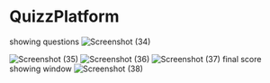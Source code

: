 # QuizzPlatform
showing questions
![Screenshot (34)](https://github.com/gouravnandhu/QuizzPlatform/assets/126135655/b41b1b61-ea39-44fc-aa4a-57c3eaecafa5)

![Screenshot (35)](https://github.com/gouravnandhu/QuizzPlatform/assets/126135655/c4096588-36ff-4fd1-9364-eb9093c29539)
![Screenshot (36)](https://github.com/gouravnandhu/QuizzPlatform/assets/126135655/f83a2db0-cb4a-4a3d-8018-31e7705877f9)
![Screenshot (37)](https://github.com/gouravnandhu/QuizzPlatform/assets/126135655/b8d1cc1e-b60d-4e82-8b38-9df4d2f3f02b)
final score showing window
![Screenshot (38)](https://github.com/gouravnandhu/QuizzPlatform/assets/126135655/ac58f3f1-e201-4554-bc94-d4af8a19579d)
